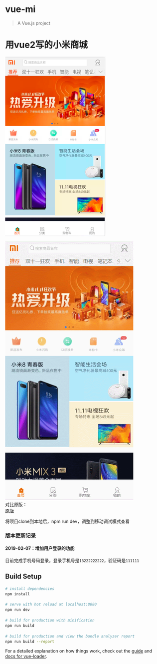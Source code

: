 # vue-mi

> A Vue.js project

# 用vue2写的小米商城
![demo1](https://raw.githubusercontent.com/chiwent/vue-mi/master/demo/vue-mi-demo.png)
<br>

![demo-gif-1](https://raw.githubusercontent.com/chiwent/vue-mi/master/demo/demo.gif)
<br>
对比原版：<br>
[原版](https://m.mi.com/)
<br>

将项目clone到本地后，npm run dev，调整到移动调试模式查看<br>


### 版本更新记录
#### 2019-02-07：增加用户登录的功能
目前完成手机号码登录，登录手机号是`13222222222`，验证码是`111111`
<br>


## Build Setup

``` bash
# install dependencies
npm install

# serve with hot reload at localhost:8080
npm run dev

# build for production with minification
npm run build

# build for production and view the bundle analyzer report
npm run build --report
```

For a detailed explanation on how things work, check out the [guide](http://vuejs-templates.github.io/webpack/) and [docs for vue-loader](http://vuejs.github.io/vue-loader).
